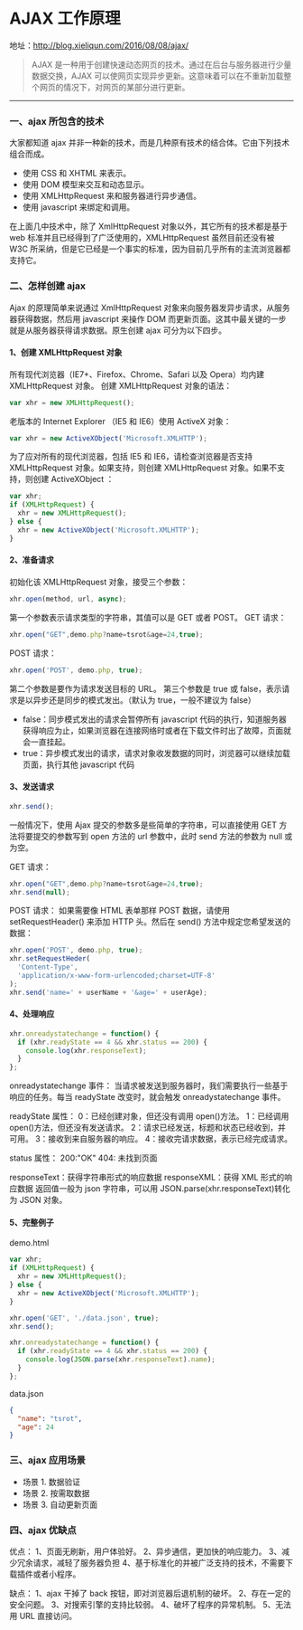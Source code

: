 # AJAX 工作原理

地址：http://blog.xieliqun.com/2016/08/08/ajax/

> AJAX 是一种用于创建快速动态网页的技术。通过在后台与服务器进行少量数据交换，AJAX 可以使网页实现异步更新。这意味着可以在不重新加载整个网页的情况下，对网页的某部分进行更新。

---

### 一、ajax 所包含的技术

大家都知道 ajax 并非一种新的技术，而是几种原有技术的结合体。它由下列技术组合而成。

- 使用 CSS 和 XHTML 来表示。
- 使用 DOM 模型来交互和动态显示。
- 使用 XMLHttpRequest 来和服务器进行异步通信。
- 使用 javascript 来绑定和调用。

在上面几中技术中，除了 XmlHttpRequest 对象以外，其它所有的技术都是基于 web 标准并且已经得到了广泛使用的，XMLHttpRequest 虽然目前还没有被 W3C 所采纳，但是它已经是一个事实的标准，因为目前几乎所有的主流浏览器都支持它。

### 二、怎样创建 ajax

Ajax 的原理简单来说通过 XmlHttpRequest 对象来向服务器发异步请求，从服务器获得数据，然后用 javascript 来操作 DOM 而更新页面。这其中最关键的一步就是从服务器获得请求数据。原生创建 ajax 可分为以下四步。

#### 1、创建 XMLHttpRequest 对象

所有现代浏览器（IE7+、Firefox、Chrome、Safari 以及 Opera）均内建 XMLHttpRequest 对象。
创建 XMLHttpRequest 对象的语法：

```javascript
var xhr = new XMLHttpRequest();
```

老版本的 Internet Explorer （IE5 和 IE6）使用 ActiveX 对象：

```javascript
var xhr = new ActiveXObject('Microsoft.XMLHTTP');
```

为了应对所有的现代浏览器，包括 IE5 和 IE6，请检查浏览器是否支持 XMLHttpRequest 对象。如果支持，则创建 XMLHttpRequest 对象。如果不支持，则创建 ActiveXObject ：

```javascript
var xhr;
if (XMLHttpRequest) {
  xhr = new XMLHttpRequest();
} else {
  xhr = new ActiveXObject('Microsoft.XMLHTTP');
}
```

#### 2、准备请求

初始化该 XMLHttpRequest 对象，接受三个参数：

```javascript
xhr.open(method, url, async);
```

第一个参数表示请求类型的字符串，其值可以是 GET 或者 POST。
GET 请求：

```javascript
xhr.open("GET",demo.php?name=tsrot&age=24,true);
```

POST 请求：

```javascript
xhr.open('POST', demo.php, true);
```

第二个参数是要作为请求发送目标的 URL。
第三个参数是 true 或 false，表示请求是以异步还是同步的模式发出。（默认为 true，一般不建议为 false）

- false：同步模式发出的请求会暂停所有 javascript 代码的执行，知道服务器获得响应为止，如果浏览器在连接网络时或者在下载文件时出了故障，页面就会一直挂起。
- true：异步模式发出的请求，请求对象收发数据的同时，浏览器可以继续加载页面，执行其他 javascript 代码

#### 3、发送请求

```javascript
xhr.send();
```

一般情况下，使用 Ajax 提交的参数多是些简单的字符串，可以直接使用 GET 方法将要提交的参数写到 open 方法的 url 参数中，此时 send 方法的参数为 null 或为空。

GET 请求：

```javascript
xhr.open("GET",demo.php?name=tsrot&age=24,true);
xhr.send(null);
```

POST 请求：
如果需要像 HTML 表单那样 POST 数据，请使用 setRequestHeader() 来添加 HTTP 头。然后在 send() 方法中规定您希望发送的数据：

```javascript
xhr.open('POST', demo.php, true);
xhr.setRequestHeder(
  'Content-Type',
  'application/x-www-form-urlencoded;charset=UTF-8'
);
xhr.send('name=' + userName + '&age=' + userAge);
```

#### 4、处理响应

```javascript
xhr.onreadystatechange = function() {
  if (xhr.readyState == 4 && xhr.status == 200) {
    console.log(xhr.responseText);
  }
};
```

onreadystatechange 事件：
当请求被发送到服务器时，我们需要执行一些基于响应的任务。每当 readyState 改变时，就会触发 onreadystatechange 事件。

readyState 属性：
0：已经创建对象，但还没有调用 open()方法。
1：已经调用 open()方法，但还没有发送请求。
2：请求已经发送，标题和状态已经收到，并可用。
3：接收到来自服务器的响应。
4：接收完请求数据，表示已经完成请求。

status 属性：
200:"OK"
404: 未找到页面

responseText：获得字符串形式的响应数据
responseXML：获得 XML 形式的响应数据
返回值一般为 json 字符串，可以用 JSON.parse(xhr.responseText)转化为 JSON 对象。

#### 5、完整例子

demo.html

```javascript
var xhr;
if (XMLHttpRequest) {
  xhr = new XMLHttpRequest();
} else {
  xhr = new ActiveXObject('Microsoft.XMLHTTP');
}

xhr.open('GET', './data.json', true);
xhr.send();

xhr.onreadystatechange = function() {
  if (xhr.readyState == 4 && xhr.status == 200) {
    console.log(JSON.parse(xhr.responseText).name);
  }
};
```

data.json

```json
{
  "name": "tsrot",
  "age": 24
}
```

### 三、ajax 应用场景

- 场景 1. 数据验证
- 场景 2. 按需取数据
- 场景 3. 自动更新页面

### 四、ajax 优缺点

优点：
1、页面无刷新，用户体验好。
2、异步通信，更加快的响应能力。
3、减少冗余请求，减轻了服务器负担
4、基于标准化的并被广泛支持的技术，不需要下载插件或者小程序。

缺点：
1、ajax 干掉了 back 按钮，即对浏览器后退机制的破坏。
2、存在一定的安全问题。
3、对搜索引擎的支持比较弱。
4、破坏了程序的异常机制。
5、无法用 URL 直接访问。
